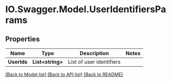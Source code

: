 # IO.Swagger.Model.UserIdentifiersParams
## Properties

Name | Type | Description | Notes
------------ | ------------- | ------------- | -------------
**UserIds** | **List&lt;string&gt;** | List of user identifiers | 

[[Back to Model list]](../README.md#documentation-for-models) [[Back to API list]](../README.md#documentation-for-api-endpoints) [[Back to README]](../README.md)

